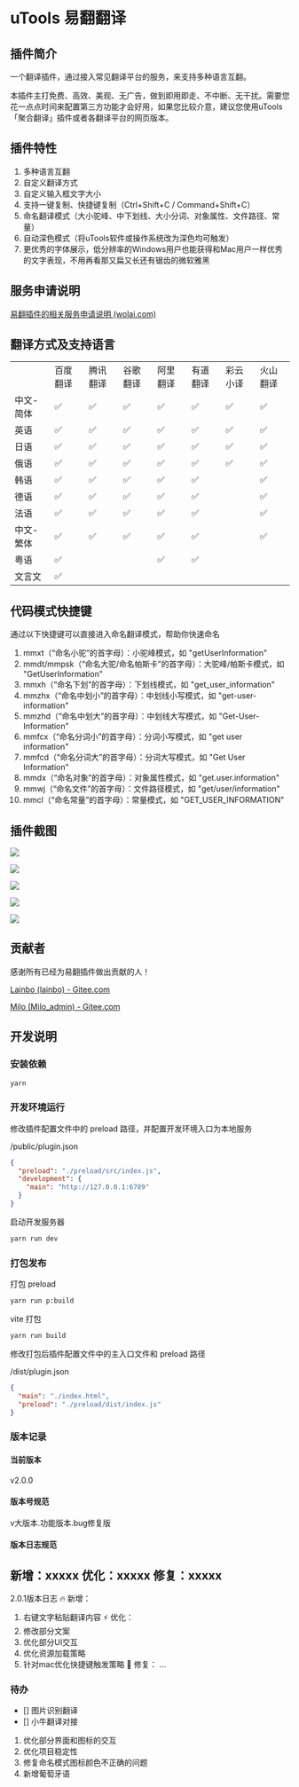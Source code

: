 # uTools 易翻翻译

## 插件简介

一个翻译插件，通过接入常见翻译平台的服务，来支持多种语言互翻。

本插件主打免费、高效、美观、无广告，做到即用即走、不中断、无干扰。需要您花一点点时间来配置第三方功能才会好用，如果您比较介意，建议您使用uTools「聚合翻译」插件或者各翻译平台的网页版本。


## 插件特性

1. 多种语言互翻
2. 自定义翻译方式
3. 自定义输入框文字大小
4. 支持一键复制、快捷键复制（Ctrl+Shift+C / Command+Shift+C）
5. 命名翻译模式（大小驼峰、中下划线、大小分词、对象属性、文件路径、常量）
6. 自动深色模式（将uTools软件或操作系统改为深色均可触发）
7. 更优秀的字体展示，低分辨率的Windows用户也能获得和Mac用户一样优秀的文字表现，不用再看那又扁又长还有锯齿的微软雅黑


## 服务申请说明

[易翻插件的相关服务申请说明 (wolai.com)](https://www.wolai.com/jtSV7oah6M7rErz2RMFzo)

## 翻译方式及支持语言

|           |          |          |          |          |          |          |          |
| --------- | -------- | -------- | -------- | -------- | -------- | -------- | -------- |
|           | 百度翻译 | 腾讯翻译 | 谷歌翻译 | 阿里翻译 | 有道翻译 | 彩云小译 | 火山翻译 |
| 中文-简体 | ✅        | ✅        | ✅        | ✅        | ✅        | ✅        | ✅        |
| 英语      | ✅        | ✅        | ✅        | ✅        | ✅        | ✅        | ✅        |
| 日语      | ✅        | ✅        | ✅        | ✅        | ✅        | ✅        | ✅        |
| 俄语      | ✅        | ✅        | ✅        | ✅        | ✅        | ✅        | ✅        |
| 韩语      | ✅        | ✅        | ✅        | ✅        | ✅        |          | ✅        |
| 德语      | ✅        | ✅        | ✅        | ✅        | ✅        |          | ✅        |
| 法语      | ✅        | ✅        | ✅        | ✅        | ✅        |          | ✅        |
| 中文-繁体 | ✅        | ✅        | ✅        | ✅        | ✅        |          | ✅        |
| 粤语      | ✅        |          |          | ✅        | ✅        |          |          |
| 文言文    | ✅        |          |          |          |          |          |          |


## 代码模式快捷键

通过以下快捷键可以直接进入命名翻译模式，帮助你快速命名

1. mmxt（“命名小驼”的首字母）：小驼峰模式，如 "getUserInformation"
2. mmdt/mmpsk（“命名大驼/命名帕斯卡”的首字母）：大驼峰/帕斯卡模式，如 "GetUserInformation"
3. mmxh（“命名下划”的首字母）：下划线模式，如 "get_user_information"
4. mmzhx（“命名中划小”的首字母）：中划线小写模式，如 "get-user-information"
5. mmzhd（“命名中划大”的首字母）：中划线大写模式，如 "Get-User-Information"
6. mmfcx（“命名分词小”的首字母）：分词小写模式，如 "get user information"
7. mmfcd（“命名分词大”的首字母）：分词大写模式，如 "Get User Information"
8. mmdx（“命名对象”的首字母）：对象属性模式，如 "get.user.information"
9. mmwj（“命名文件”的首字母）：文件路径模式，如 "get/user/information"
10. mmcl（“命名常量”的首字母）：常量模式，如 "GET_USER_INFORMATION"

## 插件截图

![](doc/1.png)

![](doc/2.png)

![](doc/3.png)

![](doc/4.png)

![](doc/5.png)


## 贡献者

感谢所有已经为易翻插件做出贡献的人！

[Lainbo (lainbo) - Gitee.com](https://gitee.com/lainbo)

[Milo (Milo_admin) - Gitee.com](https://gitee.com/Milo_admin)


## 开发说明

### 安装依赖

```bash
yarn
```

### 开发环境运行

修改插件配置文件中的 preload 路径，并配置开发环境入口为本地服务

/public/plugin.json

```json
{
  "preload": "./preload/src/index.js",
  "development": {
    "main": "http://127.0.0.1:6789"
  }
}
```

启动开发服务器

```bash
yarn run dev
```

### 打包发布

打包 preload

```bash
yarn run p:build
```

vite 打包

```bash
yarn run build
```

修改打包后插件配置文件中的主入口文件和 preload 路径

/dist/plugin.json

```json
{
  "main": "./index.html",
  "preload": "./preload/dist/index.js"
}
```

### 版本记录

#### 当前版本
v2.0.0

#### 版本号规范

v大版本.功能版本.bug修复版

#### 版本日志规范
新增：xxxxx
优化：xxxxx
修复：xxxxx
-------------------------
2.0.1版本日志
🔥 新增：
1. 右键文字粘贴翻译内容
⚡️ 优化：
1. 修改部分文案
2. 优化部分UI交互
3. 优化资源加载策略
4. 针对mac优化快捷键触发策略
🐞 修复：
...


### 待办
- [] 图片识别翻译
- [] 小牛翻译对接


1. 优化部分界面和图标的交互
2. 优化项目稳定性
3. 修复命名模式图标颜色不正确的问题
4. 新增葡萄牙语
